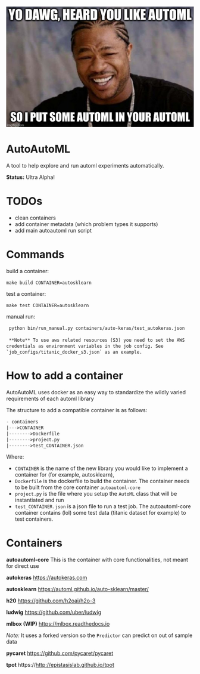 ![meme](meme.png)

# AutoAutoML
A tool to help explore and run automl experiments automatically.

**Status:** Ultra Alpha!

# TODOs

- clean containers
- add container metadata (which problem types it supports)
- add main autoautoml run script

# Commands

build a container:

```
make build CONTAINER=autosklearn
```

test a container:

```
make test CONTAINER=autosklearn
```

manual run:

```
 python bin/run_manual.py containers/auto-keras/test_autokeras.json

 **Note** To use aws related resources (S3) you need to set the AWS credentials as environment variables in the job config. See `job_configs/titanic_docker_s3.json` as an example.
```

# How to add a container
AutoAutoML uses docker as an easy way to standardize the wildly varied requirements of each automl library

The structure to add a compatible container is as follows:

```
- containers
|--->CONTAINER
|-------->Dockerfile
|-------->project.py
|-------->test_CONTAINER.json
```

Where:
-  `CONTAINER` is the name of the new library you would like to implement a container for (for example, autosklearn),
- `Dockerfile` is the dockerfile to build the container.  The container needs to be built from the core container `autoautoml-core`
- `project.py` is the file where you setup the `AutoML` class that will be instantiated and run
- `test_CONTAINER.json` is a json file to run a test job. The autoautoml-core container contains (lol) some test data (titanic dataset for example) to test containers.

# Containers

**autoautoml-core**
This is the container with core functionalities, not meant for direct use

**autokeras**
https://autokeras.com

**autosklearn**
https://automl.github.io/auto-sklearn/master/

**h20**
https://github.com/h2oai/h2o-3

**ludwig**
https://github.com/uber/ludwig

**mlbox (WIP)**
https://mlbox.readthedocs.io

*Note:* It uses a forked version so the `Predictor` can predict on out of sample data

**pycaret**
https://github.com/pycaret/pycaret

**tpot**
https://http://epistasislab.github.io/tpot
